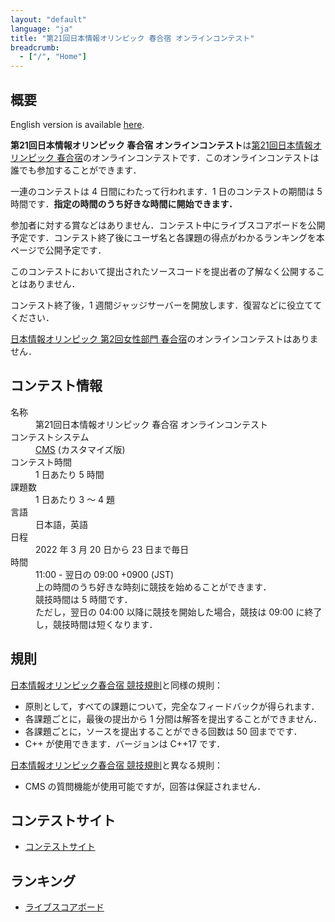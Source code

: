 ```yaml
---
layout: "default"
language: "ja"
title: "第21回日本情報オリンピック 春合宿 オンラインコンテスト"
breadcrumb:
  - ["/", "Home"]
---
```


## 概要

English version is available [here](./index-en.html).

**第21回日本情報オリンピック 春合宿 オンラインコンテスト**は[第21回日本情報オリンピック 春合宿](https://www.ioi-jp.org/camp/2022/2022-sp_camp-rules.html)のオンラインコンテストです．このオンラインコンテストは誰でも参加することができます．

一連のコンテストは 4 日間にわたって行われます．1 日のコンテストの期間は 5 時間です．**指定の時間のうち好きな時間に開始できます．**

参加者に対する賞などはありません．コンテスト中にライブスコアボードを公開予定です．コンテスト終了後にユーザ名と各課題の得点がわかるランキングを本ページで公開予定です．

このコンテストにおいて提出されたソースコードを提出者の了解なく公開することはありません．

コンテスト終了後，1 週間ジャッジサーバーを開放します．復習などに役立ててください．

[日本情報オリンピック 第2回女性部門 春合宿](https://www.ioi-jp.org/joig-camp/2022/2022-joig-sp_camp-rules.html)のオンラインコンテストはありません．

## コンテスト情報

<dl>
  <dt>名称</dt>
  <dd>第21回日本情報オリンピック 春合宿 オンラインコンテスト</dd>

  <dt>コンテストシステム</dt>
  <dd>
  <a href="https://github.com/cms-dev/cms/">CMS</a> (カスタマイズ版)
  </dd>

  <dt>コンテスト時間</dt>
  <dd>1 日あたり 5 時間</dd>

  <dt>課題数</dt>
  <dd>1 日あたり 3 〜 4 題</dd>

  <dt>言語</dt>
  <dd>日本語，英語</dd>

  <dt>日程</dt>
  <dd>2022 年 3 月 20 日から 23 日まで毎日</dd>

  <dt>時間</dt>
  <dd>11:00 - 翌日の 09:00 +0900 (JST)</dd>
  <dd>上の時間のうち好きな時刻に競技を始めることができます．</dd>
  <dd>競技時間は 5 時間です．</dd>
  <dd>ただし，翌日の 04:00 以降に競技を開始した場合，競技は 09:00 に終了し，競技時間は短くなります．</dd>
</dl>

## 規則

[日本情報オリンピック春合宿 競技規則](https://www.ioi-jp.org/camp/2022/2022-sp_camp-rules.html)と同様の規則：

- 原則として，すべての課題について，完全なフィードバックが得られます．
- 各課題ごとに，最後の提出から 1 分間は解答を提出することができません．
- 各課題ごとに，ソースを提出することができる回数は 50 回までです．
- C++ が使用できます．バージョンは C++17 です．

[日本情報オリンピック春合宿 競技規則](https://www.ioi-jp.org/camp/2022/2022-sp_camp-rules.html)と異なる規則：

- CMS の質問機能が使用可能ですが，回答は保証されません．

## コンテストサイト

- [コンテストサイト](https://cms.ioi-jp.org)

## ランキング

- [ライブスコアボード](https://ranking.cms.ioi-jp.org)
